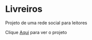 # Livreiros
 Projeto de uma rede social para leitores

Clique <a href="https://t3mpest4d3.github.io/Livreiros/">Aqui</a> para ver o projeto
